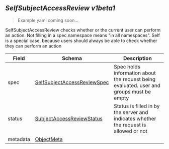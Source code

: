 ## *SelfSubjectAccessReview v1beta1*

> Example yaml coming soon...



SelfSubjectAccessReview checks whether or the current user can perform an action.  Not filling in a spec.namespace means "in all namespaces".  Self is a special case, because users should always be able to check whether they can perform an action



Field        | Schema     | Description
------------ | ---------- | -----------
spec | [SelfSubjectAccessReviewSpec](#selfsubjectaccessreviewspec-v1beta1) | Spec holds information about the request being evaluated.  user and groups must be empty
status | [SubjectAccessReviewStatus](#subjectaccessreviewstatus-v1beta1) | Status is filled in by the server and indicates whether the request is allowed or not
metadata | [ObjectMeta](#objectmeta-v1) | 

